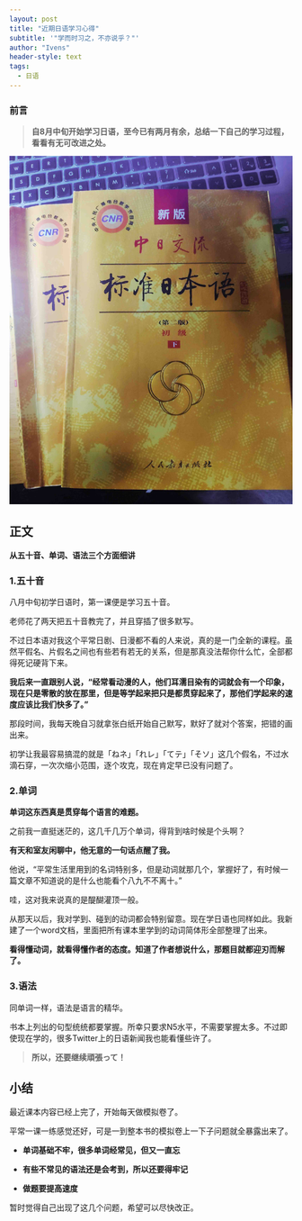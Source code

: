 ```yaml
---
layout: post
title: "近期日语学习心得"
subtitle: '"学而时习之，不亦说乎？"'
author: "Ivens"
header-style: text
tags:
  - 日语
---
```

###  前言

> **自8月中旬开始学习日语，至今已有两月有余，总结一下自己的学习过程，看看有无可改进之处。**


![](/img/in-post/2019-10-21/a.jpg)


## 正文

**从五十音、单词、语法三个方面细讲**

### 1.五十音
八月中旬初学日语时，第一课便是学习五十音。

老师花了两天把五十音教完了，并且穿插了很多默写。

不过日本语对我这个平常日剧、日漫都不看的人来说，真的是一门全新的课程。虽然平假名、片假名之间也有些若有若无的关系，但是那真没法帮你什么忙，全部都得死记硬背下来。

**我后来一直跟别人说，“经常看动漫的人，他们耳濡目染有的词就会有一个印象，现在只是零散的放在那里，但是等学起来把只是都贯穿起来了，那他们学起来的速度应该比我们快多了。”**
 
那段时间，我每天晚自习就拿张白纸开始自己默写，默好了就对个答案，把错的画出来。

初学让我最容易搞混的就是「ねネ」「れレ」「てテ」「そソ」这几个假名，不过水滴石穿，一次次缩小范围，逐个攻克，现在肯定早已没有问题了。

### 2.单词

**单词这东西真是贯穿每个语言的难题。**

之前我一直挺迷茫的，这几千几万个单词，得背到啥时候是个头啊？

**有天和室友闲聊中，他无意的一句话点醒了我。**

他说，“平常生活里用到的名词特别多，但是动词就那几个，掌握好了，有时候一篇文章不知道说的是什么也能看个八九不不离十。”

哇，这对我来说真的是醍醐灌顶一般。

从那天以后，我对学到、碰到的动词都会特别留意。现在学日语也同样如此。我新建了一个word文档，里面把所有课本里学到的动词简体形全部整理了出来。

**看得懂动词，就看得懂作者的态度。知道了作者想说什么，那题目就都迎刃而解了。**

### 3.语法

同单词一样，语法是语言的精华。

书本上列出的句型统统都要掌握。所幸只要求N5水平，不需要掌握太多。不过即使现在学的，很多Twitter上的日语新闻我也能看懂些许了。

> **所以，还要继续頑張って！**

## 小结

最近课本内容已经上完了，开始每天做模拟卷了。

平常一课一练感觉还好，可是一到整本书的模拟卷上一下子问题就全暴露出来了。

+ **单词基础不牢，很多单词经常见，但又一直忘**


+ **有些不常见的语法还是会考到，所以还要得牢记**


+ **做题要提高速度**

暂时觉得自己出现了这几个问题，希望可以尽快改正。



